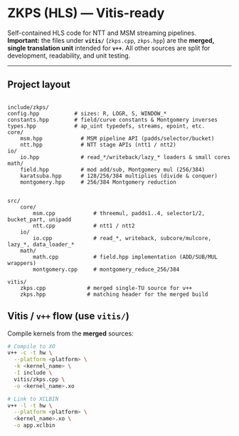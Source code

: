 # ZKPS (HLS) — Vitis-ready

Self-contained HLS code for NTT and MSM streaming pipelines.  
**Important:** the files under **`vitis/`** (`zkps.cpp`, `zkps.hpp`) are the **merged, single translation unit** intended for **`v++`**. All other sources are split for development, readability, and unit testing.

---

## Project layout

```

include/zkps/
config.hpp           # sizes: R, LOGR, S, WINDOW_*
constants.hpp        # field/curve constants & Montgomery inverses
types.hpp            # ap_uint typedefs, streams, epoint, etc.
core/
    msm.hpp            # MSM pipeline API (padds/selector/bucket)
    ntt.hpp            # NTT stage APIs (ntt1 / ntt2)
io/
    io.hpp             # read_*/writeback/lazy_* loaders & small cores
math/
    field.hpp          # mod add/sub, Montgomery mul (256/384)
    karatsuba.hpp      # 128/256/384 multiplies (divide & conquer)
    montgomery.hpp     # 256/384 Montgomery reduction


src/
    core/
        msm.cpp            # threemul, padds1..4, selector1/2, bucket_part, unipadd
        ntt.cpp            # ntt1 / ntt2
    io/
        io.cpp             # read_*, writeback, subcore/mulcore, lazy_*, data_loader_*
    math/
        math.cpp           # field.hpp implementation (ADD/SUB/MUL wrappers)
        montgomery.cpp     # montgomery_reduce_256/384

vitis/
    zkps.cpp             # merged single-TU source for v++
    zkps.hpp             # matching header for the merged build

````



## Vitis / `v++` flow (use `vitis/`)

Compile kernels from the **merged** sources:

```bash
# Compile to XO
v++ -c -t hw \
  --platform <platform> \
  -k <kernel_name> \
  -I include \
  vitis/zkps.cpp \
  -o <kernel_name>.xo
```

```bash
# Link to XCLBIN
v++ -l -t hw \
  --platform <platform> \
  <kernel_name>.xo \
  -o app.xclbin
```



